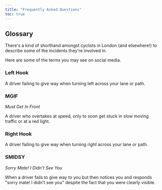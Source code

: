 ```yaml
---
title: "Frequently Asked Questions"
toc: true
---
```



## Glossary

There's a kind of shorthand amongst cyclists in London (and elsewhere!) to describe some of the incidents they're involved in.

Here are some of the terms you may see on social media.

### Left Hook

A driver failing to give way when turning left across your lane or path.

### MGIF

_Must Get In Front_

A driver who overtakes at speed, only to soon get stuck in slow moving traffic or at a red light.

### Right Hook

A driver failing to give way when turning right across your lane or path.

### SMIDSY

_Sorry Mate! I Didn't See You_

When a driver fails to give way to you but then notices you and responds "sorry mate! I didn't see you" despite the fact that you were clearly visible.